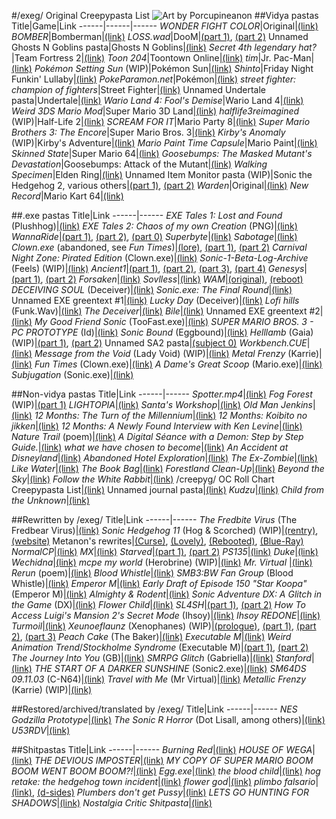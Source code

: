 #/exeg/ Original Creepypasta List
![Art by Porcupineanon](https://files.catbox.moe/b331ro.jpg)
##Vidya pastas
Title|Game|Link
------|------|------
*WONDER FIGHT COLOR*|Original|[(link)](https://rentry.org/wondercolorfight)
*BOMBER*|Bomberman|[(link)](https://pastebin.com/Yn0eNpEY)
*LOSS.wad*|DooM|[(part 1)](https://arch.b4k.co/vg/thread/384832784/#384921318), [(part 2)](https://arch.b4k.co/vg/thread/384944914/#384993240)
Unnamed Ghosts N Goblins pasta|Ghosts N Goblins|[(link)](https://arch.b4k.co/vg/thread/386475825/#386516073)
*Secret 4th legendary hat?*|Team Fortress 2|[(link)](https://rentry.org/4thlegendaryhat)
*Toon 204*|Toontown Online|[(link)](https://arch.b4k.co/vg/thread/403248738/#403324773)
*tim*|Jr. Pac-Man|[(link)](https://docs.google.com/document/d/16LCoYqjjK5jUB9lrMUgNaKYUWPMUtKgSS4QW0v-hXWg/edit)
*Pokémon Setting Sun* (WIP)|Pokémon Sun|[(link)](https://rentry.org/z7h42t)
*Shinto*|Friday Night Funkin' Lullaby|[(link)](https://rentry.org/shintopasta)
*PokeParamon.net*|Pokémon|[(link)](https://rentry.org/pokeparamon)
*street fighter: champion of fighters*|Street Fighter|[(link)](https://docs.google.com/document/d/117mDKk0rdETONdVOxxoDmDejhPmvLZND5GZc_NRYoeI/edit)
Unnamed Undertale pasta|Undertale|[(link)](https://arch.b4k.co/vg/thread/418715034/#418828296)
*Wario Land 4: Fool's Demise*|Wario Land 4|[(link)](https://rentry.org/foolsdemise)
*Weird 3DS Mario Mod*|Super Mario 3D Land|[(link)](https://rentry.org/weird3dsmario)
*halflife3reimagined* (WIP)|Half-Life 2|[(link)](https://rentry.org/halflife3reimagined)
*SCREAM FOR IT*|Mario Party 8|[(link)](https://rentry.org/SCREAMFORIT)
*Super Mario Brothers 3: The Encore*|Super Mario Bros. 3|[(link)](https://rentry.org/smb3encore)
*Kirby's Anomaly* (WIP)|Kirby's Adventure|[(link)](https://rentry.org/KirbysAnomaly)
*Mario Paint Time Capsule*|Mario Paint|[(link)](https://rentry.org/mptc)
*Skinned State*|Super Mario 64|[(link)](https://rentry.org/skinnedstate)
*Goosebumps: The Masked Mutant's Devastation*|Goosebumps: Attack of the Mutant|[(link)](https://rentry.org/maskedmutant)
*Walking Specimen*|Elden Ring|[(link)](https://rentry.org/walkingspecimen)
Unnamed Item Monitor pasta (WIP)|Sonic the Hedgehog 2, various others|[(part 1)](https://rentry.org/ewq95), [(part 2)](https://rentry.org/7v3xn)
*Warden*|Original|[(link)](https://pastebin.com/4wHuEa2G)
*New Record*|Mario Kart 64|[(link)](https://rentry.org/qg9ky)

##.exe pastas
Title|Link
------|------
*EXE Tales 1: Lost and Found* (Plushhog)|[(link)](https://rentry.org/or9th)
*EXE Tales 2: Chaos of my own Creation* (PNG)|[(link)](https://rentry.org/sifrb)
*WannaRide*|[(part 1)](https://rentry.org/WannaRide), [(part 2)](https://rentry.org/WannaRideToo), [(part 0)](https://rentry.org/WannaRideAlpha)
*Superbyte*|[(link)](https://rentry.org/3szou)
*Sabotage*|[(link)](https://rentry.org/kysva)
*Clown.exe* (abandoned, see *Fun Times*)|[(lore)](https://rentry.org/cgnq9), [(part 1)](https://rentry.org/clown1), [(part 2)](https://rentry.org/clown2)
*Carnival Night Zone: Pirated Edition* (Clown.exe)|[(link)](https://rentry.org/carnivalnight)
*Sonic-1-Beta-Log-Archive* (Feels) (WIP)|[(link)](https://rentry.org/imvni)
*Ancient1*|[(part 1)](https://rentry.org/Ancient1), [(part 2)](https://rentry.org/Ancient1part2), [(part 3)](https://rentry.org/Ancient1Part3), [(part 4)](https://rentry.org/Ancient1FinalPart)
*Genesys*|[(part 1)](https://arch.b4k.co/vg/thread/376255580/#376310031), [(part 2)](https://arch.b4k.co/vg/thread/397552239/#397554818)
*Forsaken*|[(link)](https://rentry.org/forsaken-pasta)
*Sovlless*|[(link)](https://rentry.org/8ftob)
*WAM*|[(original)](https://rentry.org/WamFullStory), [(reboot)](https://rentry.org/WAM_Rebooted)
*DECEIVING SOUL* (Deceiver)|[(link)](https://rentry.org/rth8g)
*Sonic.exe: The Final Round*|[(link)](https://rentry.org/the-final-round)
Unnamed EXE greentext #1|[(link)](https://arch.b4k.co/vg/thread/407644610/#407869040)
*Lucky Day* (Deceiver)|[(link)](https://rentry.org/luckyday)
*Lofi hills* (Funk.Wav)|[(link)](https://rentry.org/Lofihills)
*The Deceiver*|[(link)](https://rentry.org/deceiverpasta)
*Bile*|[(link)](https://arch.b4k.co/vg/thread/417531060/#417642765)
Unnamed EXE greentext #2|[(link)](https://arch.b4k.co/vg/thread/418186949/#418253426)
*My Good Friend Sonic* (TooFast.exe)|[(link)](https://arch.b4k.co/vg/thread/419195395/#419433207)
*SUPER MARIO BROS. 3 - PC PROTOTYPE* (Id)|[(link)](https://rentry.org/smb3pcid)
*Sonic Bound* (Eggbound)|[(link)](https://rentry.org/SonicBound)
*Helllamb* (Gaia) (WIP)|[(part 1)](https://rentry.org/Hellamb), [(part 2)](https://rentry.org/funnylam)
Unnamed SA2 pasta|[(subject 0)](https://rentry.org/x4dme)
*Workbench.CUE*|[(link)](https://rentry.org/workbench-cue)
*Message from the Void* (Lady Void) (WIP)|[(link)](https://rentry.org/messagefromthevoid)
*Metal Frenzy* (Karrie)|[(link)](https://rentry.org/MetalFrenzy)
*Fun Times* (Clown.exe)|[(link)](https://rentry.org/afuntime)
*A Dame's Great Scoop* (Mario.exe)|[(link)](https://rentry.org/adamesgreatscoop)
*Subjugation* (Sonic.exe)|[(link)](https://rentry.org/ye5n2)

##Non-vidya pastas
Title|Link
------|------
*Spotter.mp4*|[(link)](https://rentry.org/spottermp4)
*Fog Forest* (WIP)|[(part 1)](https://rentry.org/fogfores)
*LIGHTOPIA*|[(link)](https://rentry.org/lightopia)
*Santa's Workshop*|[(link)](https://rentry.org/santasworkshop)
*Old Man Jenkins*|[(link)](https://rentry.org/oldmanjenkins)
*12 Months: The Turn of the Millennium*|[(link)](https://rentry.org/turnofthemillenium)
*12 Months: Koibito no jikken*|[(link)](https://rentry.org/koibitono)
*12 Months: A Newly Found Interview with Ken Levine*|[(link)](https://rentry.org/kenlevine)
*Nature Trail* (poem)|[(link)](https://arch.b4k.co/vg/thread/421120756/#421302892)
*A Digital Séance with a Demon: Step by Step Guide.*|[(link)](https://rentry.org/digitalseance)
*what we have chosen to become*|[(link)](https://rentry.org/whatwehave)
*An Accident at Disneyland*|[(link)](https://rentry.org/anaccidentatdisney)
*Abandoned Hotel Exploration*|[(link)](https://rentry.org/abandonedhotel)
*The Ex-Zombie*|[(link)](https://rentry.org/exzombie)
*Like Water*|[(link)](https://rentry.org/flowlikewater)
*The Book Bag*|[(link)](https://rentry.org/thebookbag)
*Forestland Clean-Up*|[(link)](https://rentry.org/forestlandcleanup)
*Beyond the Sky*|[(link)](https://rentry.org/beyondsky)
*Follow the White Rabbit*|[(link)](https://rentry.org/followthewhiterabbit)
/creepyg/ OC Roll Chart Creepypasta List|[(link)](https://rentry.org/creepygrollpastas)
Unnamed journal pasta|[(link)](https://files.catbox.moe/x3mgau.png)
*Kudzu*|[(link)](https://archive.4plebs.org/x/thread/35215590/#35329455)
*Child from the Unknown*|[(link)](https://rentry.org/ChildfromtheUnknown)

##Rewritten by /exeg/
Title|Link
------|------
*The Fredbite Virus* (The Fredbear Virus)|[(link)](https://arch.b4k.co/vg/thread/405098645/#405220914)
*Sonic Hedgehog 11* (Hog & Scorched) (WIP)|[(rentry)](https://rentry.org/sonichedgehog11), [(website)](https://sh11fanpage.neocities.org/)
Metanon's rewrites|[(Curse)](https://rentry.org/o6sxz), [(Lovely)](https://rentry.org/pbsrb), [(Rebooted)](https://rentry.org/atx76), [(Blue-Ray)](https://rentry.org/kkpn7)
*NormalCP*|[(link)](https://rentry.org/normalcdrewrite)
*MX*|[(link)](https://rentry.org/mxrewrite)
*Starved*|[(part 1)](https://rentry.org/starvedrewrite), [(part 2)](https://rentry.org/starvedrewrite2)
*PS135*|[(link)](https://rentry.org/ps135rewrite)
*Duke*|[(link)](https://rentry.org/dukerewrite)
*Wechidna*|[(link)](https://rentry.org/wechidnarewrite)
*mcpe my world* (Herobrine) (WIP)|[(link)](https://youtube.com/playlist?list=PLIA_5TcM2DFARQauSFhGnIqqoBtmcfZSr)
*Mr. Virtual* |[(link)](https://rentry.org/mrvirtualrewrite)
*Rerun* (poem)|[(link)](https://rentry.org/rerunrewrite)
*Blood Whistle*|[(link)](https://rentry.org/marioluigibloodwhistlerewrite)
*SMB3:BW Fan Group* (Blood Whistle)|[(link)](https://rentry.org/smb3bw)
*Emperor M*|[(link)](https://rentry.org/nwcemperormrewrite)
*Early Draft of Episode 150 "Star Koopa"* (Emperor M)|[(link)](https://rentry.org/starkoopa)
*Almighty & Rodent*|[(link)](https://rentry.org/almightyrodentrewrite)
*Sonic Adventure DX: A Glitch in the Game* (DX)|[(link)](https://rentry.org/dxrewrite)
*Flower Child*|[(link)](https://rentry.org/flowerchildrewrite)
*SL4SH*|[(part 1)](https://rentry.org/sl4shrewrite), [(part 2)](https://rentry.org/sl4shrewrite2)
*How To Access Luigi's Mansion 2's Secret Mode* (Ihsoy)|[(link)](https://rentry.org/darkmoonmirror)
*Ihsoy REDONE*|[(link)](https://someordinarygamers.fandom.com/wiki/Ihsoy_REDONE)
*Turmoil*|[(link)](https://rentry.org/turmoilrewrite)
*Xeunoeflaunz* (Xenophanes) (WIP)|[(prologue)](https://rentry.org/xeunoeflaunz-prologue), [(part 1)](https://rentry.org/xeunoeflaunz-chapter-1), [(part 2)](https://rentry.org/xeunoeflaunz-chapter-2), [(part 3)](https://rentry.org/xeunoeflaunz-chapter3)
*Peach Cake* (The Baker)|[(link)](https://rentry.org/peachescake)
*Executable M*|[(link)](https://rentry.org/emexecutablemrewrite)
*Weird Animation Trend*/*Stockholme Syndrome* (Executable M)|[(part 1)](https://rentry.org/weirdanimation), [(part 2)](https://www.wattpad.com/story/341677997-stockholme-syndrome)
*The Journey Into You* (GB)|[(link)](https://rentry.org/thejourneyintoyou)
*SMRPG Glitch* (Gabriella)|[(link)](https://rentry.org/smrpgglitch)
*Stanford*|[(link)](https://rentry.org/stanfordrewrite)
*THE START OF A DARKER SUNSHINE* (Sonic2.exe)|[(link)](https://rentry.org/sonic2exereimagined)
*SM64DS 09.11.03* (C-N64)|[(link)](https://rentry.org/091103)
*Travel with Me* (Mr Virtual)|[(link)](https://rentry.org/travelwithme)
*Metallic Frenzy* (Karrie) (WIP)|[(link)](https://rentry.org/metallicfrenzy)

##Restored/archived/translated by /exeg/
Title|Link
------|------
*NES Godzilla Prototype*|[(link)](https://rentry.org/ngp)
*The Sonic R Horror* (Dot Lisall, among others)|[(link)](https://web.archive.org/web/20051018073343/quackerandbowen.com/sonicr.htm)
*U53RDV*|[(link)](https://rentry.org/7m246)

##Shitpastas
Title|Link
------|------
*Burning Red*|[(link)](https://arch.b4k.co/vg/thread/387068237/#387134246)
*HOUSE OF WEGA*|[(link)](https://arch.b4k.co/vg/thread/412491576/#412620809)
*THE DEVIOUS IMPOSTER*|[(link)](https://arch.b4k.co/vg/thread/413051746/#413215158)
*MY COPY OF SUPER MARIO BOOM BOOM WENT BOOM BOOM?!*|[(link)](https://files.catbox.moe/cnzu8u.txt)
*Egg.exe*|[(link)](https://arch.b4k.co/vg/thread/414676128/#414771692)
*the blood child*|[(link)](https://rentry.org/ynqfg)
*hog retake: the hedgehog town incident*|[(link)](https://rentry.org/ddmd8)
*flower god*|[(link)](https://rentry.org/p6yzy)
*plimbo falsario*|[(link)](https://rentry.org/plimbofalsario), [(d-sides)](https://rentry.org/xnbzt)
*Plumbers don't get Pussy*|[(link)](https://files.catbox.moe/16yk84.txt)
*LETS GO HUNTING FOR SHADOWS*|[(link)](https://rentry.org/9g4vr)
*Nostalgia Critic Shitpasta*|[(link)](https://arch.b4k.co/vg/thread/430926869/#431001036)